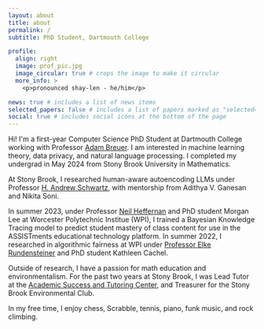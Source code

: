 ```yaml
---
layout: about
title: about
permalink: /
subtitle: PhD Student, Dartmouth College

profile:
  align: right
  image: prof_pic.jpg
  image_circular: true # crops the image to make it circular
  more_info: >
    <p>pronounced shay-len - he/him</p>

news: true # includes a list of news items
selected_papers: false # includes a list of papers marked as "selected={true}"
social: true # includes social icons at the bottom of the page
---
```


Hi! I'm a first-year Computer Science PhD Student at Dartmouth College working with Professor [Adam Breuer](https://www.adambreuer.com/). I am interested in machine learning theory, data privacy, and natural language processing. I completed my undergrad in May 2024 from Stony Brook University in Mathematics.

At Stony Brook, I researched human-aware autoencoding LLMs under Professor [H. Andrew Schwartz](https://www3.cs.stonybrook.edu/~has/), with mentorship from Adithya V. Ganesan and Nikita Soni.

In summer 2023, under Professor [Neil Heffernan](https://www.neilheffernan.net/home) and PhD student Morgan Lee at Worcester Polytechnic Institue (WPI), I trained a Bayesian Knowledge Tracing model to predict student mastery of class content for use in the ASSISTments educational technology platform. In summer 2022, I researched in algorithmic fairness at WPI under [Professor Elke Rundensteiner](https://www.wpi.edu/people/faculty/rundenst) and PhD student Kathleen Cachel.

Outside of research, I have a passion for math education and environmentalism. For the past two years at Stony Brook, I was Lead Tutor at the [Academic Success and Tutoring Center](https://www.stonybrook.edu/commcms/academic_success/), and Treasurer for the Stony Brook Environmental Club.

In my free time, I enjoy chess, Scrabble, tennis, piano, funk music, and rock climbing.

<!-- Write your biography here. Tell the world about yourself. Link to your favorite [subreddit](http://reddit.com). You can put a picture in, too. The code is already in, just name your picture `prof_pic.jpg` and put it in the `img/` folder.

Put your address / P.O. box / other info right below your picture. You can also disable any of these elements by editing `profile` property of the YAML header of your `_pages/about.md`. Edit `_bibliography/papers.bib` and Jekyll will render your [publications page](/al-folio/publications/) automatically.

Link to your social media connections, too. This theme is set up to use [Font Awesome icons](https://fontawesome.com/) and [Academicons](https://jpswalsh.github.io/academicons/), like the ones below. Add your Facebook, Twitter, LinkedIn, Google Scholar, or just disable all of them.

-->
